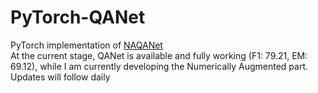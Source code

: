 # PyTorch-QANet
PyTorch implementation of [NAQANet](https://arxiv.org/pdf/1903.00161.pdf)  
At the current stage, QANet is available and fully working (F1: 79.21, EM: 69.12), while I am currently developing the Numerically Augmented part. Updates will follow daily
